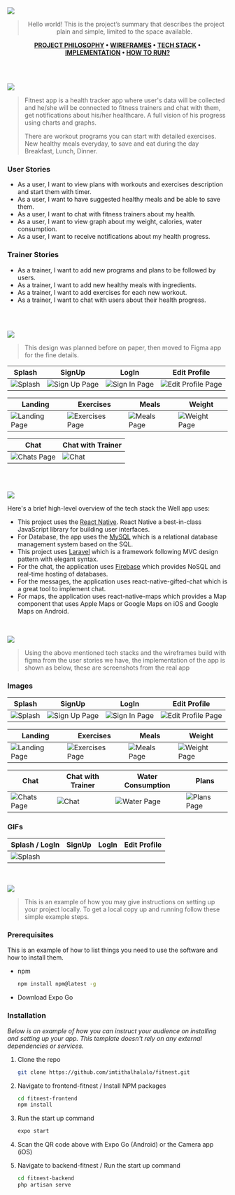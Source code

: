 <img src="./readme/title1.svg"/>

<div align="center">

> Hello world! This is the project’s summary that describes the project plain and simple, limited to the space available.  

**[PROJECT PHILOSOPHY](https://github.com/imtithalhalalo/fitnest#-project-philosophy) • [WIREFRAMES](https://github.com/imtithalhalalo/fitnest#-wireframes) • [TECH STACK](https://github.com/imtithalhalalo/fitnest#-tech-stack) • [IMPLEMENTATION](https://github.com/imtithalhalalo/fitnest#-impplementation) • [HOW TO RUN?](https://github.com/imtithalhalalo/fitnest#-how-to-run)**

</div>

<br><br>


<img src="./readme/title2.svg"/>

> Fitnest app is a health tracker app where user's data will be collected and he/she will be connected to fitness trainers and chat with them, get notifications about his/her healthcare. A full vision of his progress using charts and graphs.
>
> There are workout programs you can start with detailed exercises. New healthy meals everyday, to save and eat during the day Breakfast, Lunch, Dinner.

### User Stories
- As a user, I want to view plans with workouts and exercises description and start them with timer.
- As a user, I want to have suggested healthy meals and be able to save them.
- As a user, I want to chat with fitness trainers about my health.
- As a user, I want to view graph about my weight, calories, water consumption.
- As a user, I want to receive notifications about my health progress.
### Trainer Stories
- As a trainer, I want to add new programs and plans to be followed by users.
- As a trainer,  I want to add new healthy meals with ingredients.
- As a trainer, I want to add exercises for each new workout.
- As a trainer, I want to chat with users about their health progress.

<br><br>

<img src="./readme/title3.svg"/>

> This design was planned before on paper, then moved to Figma app for the fine details.

| Splash  | SignUp  | LogIn  | Edit Profile  |
| -----------------| -----|-----|-----|
| ![Splash](https://github.com/imtithalhalalo/fitnest/blob/frontend/readme/prototyping/images/splash.svg) | ![Sign Up Page](https://github.com/imtithalhalalo/fitnest/blob/frontend/readme/prototyping/images/signup.svg) |![Sign In Page](https://github.com/imtithalhalalo/fitnest/blob/frontend/readme/prototyping/images/login.svg) |![Edit Profile Page](https://github.com/imtithalhalalo/fitnest/blob/frontend/readme/prototyping/images/profile.svg)

| Landing  | Exercises  | Meals  | Weight  |
| -----------------| -----|-----|-----|
| ![Landing Page](https://github.com/imtithalhalalo/fitnest/blob/frontend/readme/prototyping/images/landing.svg) | ![Exercises Page](https://github.com/imtithalhalalo/fitnest/blob/frontend/readme/prototyping/images/exercises.svg) |![Meals Page](https://github.com/imtithalhalalo/fitnest/blob/frontend/readme/prototyping/images/meals.svg) |![Weight Page](https://github.com/imtithalhalalo/fitnest/blob/frontend/readme/prototyping/images/weight.svg)

| Chat  | Chat with Trainer  |
| -----------------| -----|
| ![Chats Page](https://github.com/imtithalhalalo/fitnest/blob/frontend/readme/prototyping/images/chats.svg) | ![Chat](https://github.com/imtithalhalalo/fitnest/blob/frontend/readme/prototyping/images/chat.svg)



<br><br>

<img src="./readme/title4.svg"/>

Here's a brief high-level overview of the tech stack the Well app uses:

- This project uses the [React Native](https://reactnative.dev/). React Native a best-in-class JavaScript library for building user interfaces.
- For Database, the app uses the [MySQL](https://www.mysql.com/) which is a relational database management system based on the SQL.
- This project uses [Laravel](https://laravel.com/) which is a framework following MVC design pattern with elegant syntax. 
- For the chat, the application uses [Firebase](https://firebase.google.com/) which provides NoSQL and real-time hosting of databases. 
- For the messages, the application uses react-native-gifted-chat which is a great tool to implement chat.
- For maps, the application uses react-native-maps which provides a Map component that uses Apple Maps or Google Maps on iOS and Google Maps on Android.




<br><br>
<img src="./readme/title5.svg"/>

> Using the above mentioned tech stacks and the wireframes build with figma from the user stories we have, the implementation of the app is shown as below, these are screenshots from the real app

### Images

| Splash  | SignUp  | LogIn  | Edit Profile  |
| -----------------| -----|-----|-----|
| ![Splash](https://github.com/imtithalhalalo/fitnest/blob/frontend/readme/prototyping/gif/splash.jpg) | ![Sign Up Page](https://github.com/imtithalhalalo/fitnest/blob/frontend/readme/prototyping/gif/signup.jpg) |![Sign In Page](https://github.com/imtithalhalalo/fitnest/blob/frontend/readme/prototyping/gif/login.jpg) |![Edit Profile Page](https://github.com/imtithalhalalo/fitnest/blob/frontend/readme/prototyping/gif/editprofile.jpg)

| Landing  | Exercises  | Meals  | Weight  |
| -----------------| -----|-----|-----|
| ![Landing Page](https://github.com/imtithalhalalo/fitnest/blob/frontend/readme/prototyping/gif/landing.jpg) | ![Exercises Page](https://github.com/imtithalhalalo/fitnest/blob/frontend/readme/prototyping/gif/exercise.jpg) |![Meals Page](https://github.com/imtithalhalalo/fitnest/blob/frontend/readme/prototyping/gif/meals.jpg) |![Weight Page](https://github.com/imtithalhalalo/fitnest/blob/frontend/readme/prototyping/gif/weight.jpg)

| Chat  | Chat with Trainer  | Water Consumption  | Plans  |
| -----------------| -----| -----------------| -----|
| ![Chats Page](https://github.com/imtithalhalalo/fitnest/blob/frontend/readme/prototyping/gif/chats.jpg) | ![Chat](https://github.com/imtithalhalalo/fitnest/blob/frontend/readme/prototyping/gif/chat.jpg)| ![Water Page](https://github.com/imtithalhalalo/fitnest/blob/frontend/readme/prototyping/gif/water.jpg) | ![Plans Page](https://github.com/imtithalhalalo/fitnest/blob/frontend/readme/prototyping/gif/plans.jpg)


### GIFs
| Splash / LogIn  | SignUp  | LogIn  | Edit Profile  |
| -----------------| -----|-----|-----|
| ![Splash](https://github.com/imtithalhalalo/fitnest/blob/master/readme/prototyping/gif/water.gif)
<br><br>
<img src="./readme/title6.svg"/>


> This is an example of how you may give instructions on setting up your project locally.
To get a local copy up and running follow these simple example steps.

### Prerequisites

This is an example of how to list things you need to use the software and how to install them.
* npm
  ```sh
  npm install npm@latest -g
  ```
* Download Expo Go

### Installation

_Below is an example of how you can instruct your audience on installing and setting up your app. This template doesn't rely on any external dependencies or services._

1. Clone the repo
   ```sh
   git clone https://github.com/imtithalhalalo/fitnest.git
   ```
2. Navigate to frontend-fitnest / Install NPM packages
   ```sh
   cd fitnest-frontend
   npm install
   ```
3. Run the start up command
   ```sh
   expo start
   ```
4. Scan the QR code above with Expo Go (Android) or the Camera app (iOS)

3. Navigate to backend-fitnest / Run the start up command
   ```sh
   cd fitnest-backend
   php artisan serve
   ```




